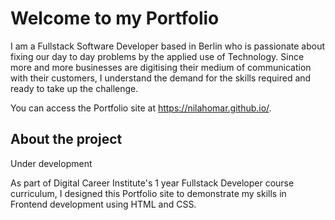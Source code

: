 # Welcome to my Portfolio

I am a Fullstack Software Developer based in Berlin who is passionate about fixing our day to day problems
by the applied use of Technology. Since more and more businesses are digitising their medium of communication with their customers, I understand the demand for the skills required and ready to take up the challenge.

You can access the Portfolio site at https://nilahomar.github.io/.

## About the project

Under development

As part of Digital Career Institute's 1 year Fullstack Developer course curriculum, I designed this Portfolio site to demonstrate my skills in Frontend development using HTML and CSS.
